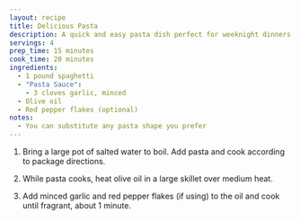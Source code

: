 ```yaml
---
layout: recipe
title: Delicious Pasta
description: A quick and easy pasta dish perfect for weeknight dinners
servings: 4
prep_time: 15 minutes
cook_time: 20 minutes
ingredients:
  - 1 pound spaghetti
  - "Pasta Sauce":
    - 3 cloves garlic, minced
  - Olive oil
  - Red pepper flakes (optional)
notes:
  - You can substitute any pasta shape you prefer
---
```


1. Bring a large pot of salted water to boil. Add pasta and cook according to package directions.

2. While pasta cooks, heat olive oil in a large skillet over medium heat.

3. Add minced garlic and red pepper flakes (if using) to the oil and cook until fragrant, about 1 minute.
